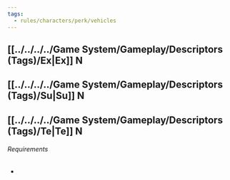 ```yaml
---
tags:
  - rules/characters/perk/vehicles
---
```

## [[../../../../Game System/Gameplay/Descriptors (Tags)/Ex|Ex]] N
## [[../../../../Game System/Gameplay/Descriptors (Tags)/Su|Su]] N
## [[../../../../Game System/Gameplay/Descriptors (Tags)/Te|Te]] N


###### Requirements
- 
